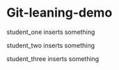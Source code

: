 # Git-leaning-demo

student_one inserts something

student_two inserts something

student_three inserts something
